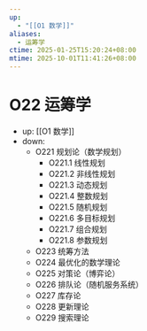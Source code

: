 ```yaml
---
up:
  - "[[O1 数学]]"
aliases:
  - 运筹学
ctime: 2025-01-25T15:20:24+08:00
mtime: 2025-10-01T11:41:26+08:00
---
```


# O22 运筹学

- up: [[O1 数学]]
- down:	
	- O221 规划论（数学规划）
		- O221.1 线性规划
		- O221.2 非线性规划
		- O221.3 动态规划
		- O221.4 整数规划
		- O221.5 随机规划
		- O221.6 多目标规划
		- O221.7 组合规划
		- O221.8 参数规划
	- O223 统筹方法
	- O224 最优化的数学理论
	- O225 对策论（博弈论）
	- O226 排队论（随机服务系统）
	- O227 库存论
	- O228 更新理论
	- O229 搜索理论
	
